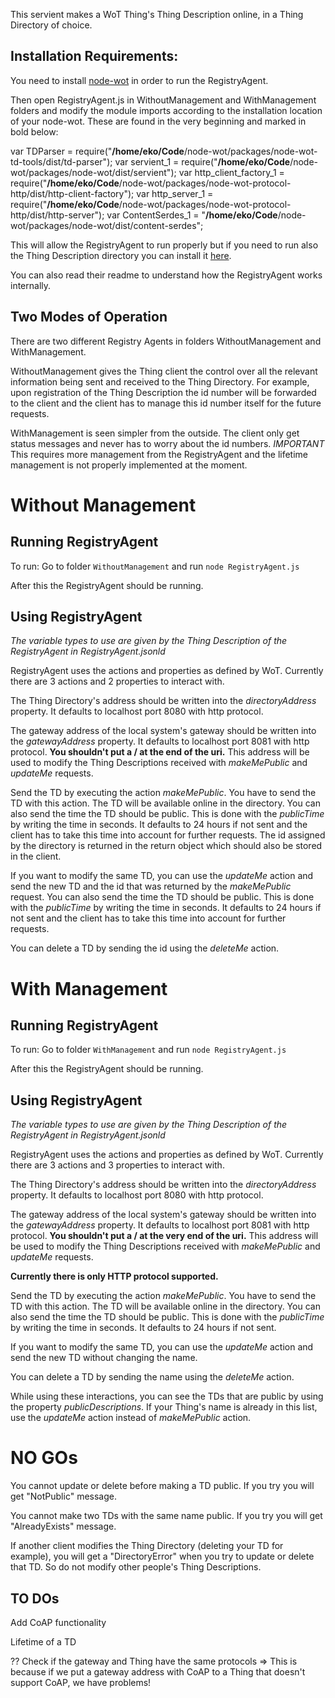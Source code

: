 This servient makes a WoT Thing's Thing Description online, in a Thing Directory of choice.

## Installation Requirements:

You need to install [node-wot](https://github.com/thingweb/node-wot) in order to run the RegistryAgent. 

Then open RegistryAgent.js in WithoutManagement and WithManagement folders and modify the module imports according to the installation location of your node-wot. These are found in the very beginning and marked in bold below:

var TDParser = require("**/home/eko/Code**/node-wot/packages/node-wot-td-tools/dist/td-parser");
var servient_1 = require("**/home/eko/Code**/node-wot/packages/node-wot/dist/servient");
var http_client_factory_1 = require("**/home/eko/Code**/node-wot/packages/node-wot-protocol-http/dist/http-client-factory");
var http_server_1 = require("**/home/eko/Code**/node-wot/packages/node-wot-protocol-http/dist/http-server");
var ContentSerdes_1 = "**/home/eko/Code**/node-wot/packages/node-wot/dist/content-serdes";

This will allow the RegistryAgent to run properly but if you need to run also the Thing Description directory you can install it [here](https://github.com/thingweb/thingweb-directory).

You can also read their readme to understand how the RegistryAgent works internally.

## Two Modes of Operation

There are two different Registry Agents in folders WithoutManagement and WithManagement. 

WithoutManagement gives the Thing client the control over all the relevant information being sent and received to the Thing Directory. For example, upon registration of the Thing Description the id number will be forwarded to the client and the client has to manage this id number itself for the future requests.

WithManagement is seen simpler from the outside. The client only get status messages and never has to worry about the id numbers. *IMPORTANT* This requires more management from the RegistryAgent and the lifetime management is not properly implemented at the moment.

# Without Management

## Running RegistryAgent

To run: Go to folder `WithoutManagement` and run `node RegistryAgent.js`

After this the RegistryAgent should be running.

## Using RegistryAgent

*The variable types to use are given by the Thing Description of the RegistryAgent in RegistryAgent.jsonld*

RegistryAgent uses the actions and properties as defined by WoT. Currently there are 3 actions and 2 properties to interact with.

The Thing Directory's address should be written into the *directoryAddress* property. It defaults to localhost port 8080 with http protocol. 

The gateway address of the local system's gateway should be written into the *gatewayAddress* property. It defaults to localhost port 8081 with http protocol. **You shouldn't put a / at the end of the uri.** This address will be used to modify the Thing Descriptions received with *makeMePublic* and *updateMe* requests.

Send the TD by executing the action *makeMePublic*. You have to send the TD with this action. The TD will be available online in the directory. You can also send the time the TD should be public. This is done with the *publicTime* by writing the time in seconds. It defaults to 24 hours if not sent and the client has to take this time into account for further requests. The id assigned by the directory is returned in the return object which should also be stored in the client.

If you want to modify the same TD, you can use the *updateMe* action and send the new TD and the id that was returned by the *makeMePublic* request. You can also send the time the TD should be public. This is done with the *publicTime* by writing the time in seconds. It defaults to 24 hours if not sent and the client has to take this time into account for further requests.

You can delete a TD by sending the id using the *deleteMe* action.

# With Management

## Running RegistryAgent

To run: Go to folder `WithManagement` and run `node RegistryAgent.js`

After this the RegistryAgent should be running.

## Using RegistryAgent

*The variable types to use are given by the Thing Description of the RegistryAgent in RegistryAgent.jsonld*

RegistryAgent uses the actions and properties as defined by WoT. Currently there are 3 actions and 3 properties to interact with.

The Thing Directory's address should be written into the *directoryAddress* property. It defaults to localhost port 8080 with http protocol. 

The gateway address of the local system's gateway should be written into the *gatewayAddress* property. It defaults to localhost port 8081 with http protocol. **You shouldn't put a / at the very end of the uri.** This address will be used to modify the Thing Descriptions received with *makeMePublic* and *updateMe* requests.

**Currently there is only HTTP protocol supported.**

Send the TD by executing the action *makeMePublic*. You have to send the TD with this action. The TD will be available online in the directory. You can also send the time the TD should be public. This is done with the *publicTime* by writing the time in seconds. It defaults to 24 hours if not sent.

If you want to modify the same TD, you can use the *updateMe* action and send the new TD without 
changing the name.

You can delete a TD by sending the name using the *deleteMe* action.

While using these interactions, you can see the TDs that are public by using the property *publicDescriptions*. If your Thing's name is already in this list, use the *updateMe* action instead of *makeMePublic* action.

# NO GOs
You cannot update or delete before making a TD public. If you try you will get "NotPublic" message.

You cannot make two TDs with the same name public. If you try you will get "AlreadyExists" message.

If another client modifies the Thing Directory (deleting your TD for example), you will get a "DirectoryError" when you try to update or delete that TD. So do not modify other people's Thing Descriptions.


## TO DOs

Add CoAP functionality

Lifetime of a TD

?? Check if the gateway and Thing have the same protocols => This is because if we put a gateway address with CoAP to a Thing that doesn't support CoAP, we have problems!
